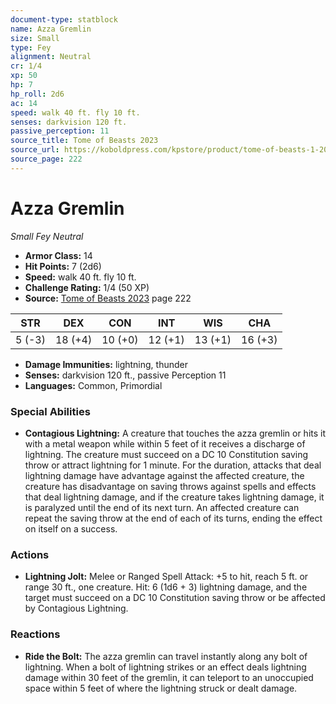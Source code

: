 ```yaml
---
document-type: statblock
name: Azza Gremlin
size: Small
type: Fey
alignment: Neutral
cr: 1/4
xp: 50
hp: 7
hp_roll: 2d6
ac: 14
speed: walk 40 ft. fly 10 ft.
senses: darkvision 120 ft. 
passive_perception: 11
source_title: Tome of Beasts 2023
source_url: https://koboldpress.com/kpstore/product/tome-of-beasts-1-2023-edition/
source_page: 222
---
```


# Azza Gremlin

*Small* *Fey* *Neutral*

- **Armor Class:** 14
- **Hit Points:** 7 (2d6)
- **Speed:** walk 40 ft. fly 10 ft.
- **Challenge Rating:** 1/4 (50 XP)
- **Source:** [Tome of Beasts 2023](https://koboldpress.com/kpstore/product/tome-of-beasts-1-2023-edition/) page 222

| STR | DEX | CON | INT | WIS | CHA |
| --- | --- | --- | --- | --- | --- |
| 5 (-3) | 18 (+4) | 10 (+0) | 12 (+1) | 13 (+1) | 16 (+3) |

- **Damage Immunities:** lightning, thunder
- **Senses:** darkvision 120 ft., passive Perception 11
- **Languages:** Common, Primordial

### Special Abilities

- **Contagious Lightning:** A creature that touches the azza gremlin or hits it with a metal weapon while within 5 feet of it receives a discharge of lightning. The creature must succeed on a DC 10 Constitution saving throw or attract lightning for 1 minute. For the duration, attacks that deal lightning damage have advantage against the affected creature, the creature has disadvantage on saving throws against spells and effects that deal lightning damage, and if the creature takes lightning damage, it is paralyzed until the end of its next turn. An affected creature can repeat the saving throw at the end of each of its turns, ending the effect on itself on a success.

### Actions

- **Lightning Jolt:** Melee or Ranged Spell Attack: +5 to hit, reach 5 ft. or range 30 ft., one creature. Hit: 6 (1d6 + 3) lightning damage, and the target must succeed on a DC 10 Constitution saving throw or be affected by Contagious Lightning.

### Reactions

- **Ride the Bolt:** The azza gremlin can travel instantly along any bolt of lightning. When a bolt of lightning strikes or an effect deals lightning damage within 30 feet of the gremlin, it can teleport to an unoccupied space within 5 feet of where the lightning struck or dealt damage.
